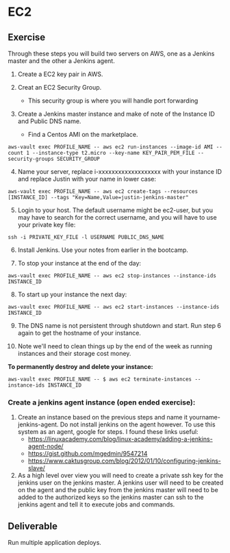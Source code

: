 # EC2

## Exercise

Through these steps you will build two servers on AWS, one as a Jenkins master and the other a Jenkins agent.

1. Create a EC2 key pair in AWS.

2. Creat an EC2 Security Group.

   - This security group is where you will handle port forwarding

3. Create a Jenkins master instance and make of note of the Instance ID and Public DNS name.

   - Find a Centos AMI on the marketplace.

```
aws-vault exec PROFILE_NAME -- aws ec2 run-instances --image-id AMI --count 1 --instance-type t2.micro --key-name KEY_PAIR_PEM_FILE --security-groups SECURITY_GROUP
```

4. Name your server, replace i-xxxxxxxxxxxxxxxxxxx with your instance ID and replace Justin with your name in lower case:

```
aws-vault exec PROFILE_NAME -- aws ec2 create-tags --resources [INSTANCE_ID] --tags "Key=Name,Value=justin-jenkins-master"
```

5. Login to your host. The default username might be ec2-user, but you may have to search for the correct username, and you will have to use your private key file:

```
ssh -i PRIVATE_KEY_FILE -l USERNAME PUBLIC_DNS_NAME
```

6. Install Jenkins. Use your notes from earlier in the bootcamp.

7. To stop your instance at the end of the day:

```
aws-vault exec PROFILE_NAME -- aws ec2 stop-instances --instance-ids INSTANCE_ID
```

8. To start up your instance the next day:

```
aws-vault exec PROFILE_NAME -- aws ec2 start-instances --instance-ids INSTANCE_ID
```

9. The DNS name is not persistent through shutdown and start. Run step 6 again to get the hostname of your instance.

10. Note we'll need to clean things up by the end of the week as running instances and their storage cost money.

**To permanently destroy and delete your instance:**

```
aws-vault exec PROFILE_NAME -- $ aws ec2 terminate-instances --instance-ids INSTANCE_ID
```
### Create a jenkins agent instance (open ended exercise):

1. Create an instance based on the previous steps and name it yourname-jenkins-agent. Do not install jenkins on the agent however. To use this system as an agent, google for steps. I found these links useful:
   - https://linuxacademy.com/blog/linux-academy/adding-a-jenkins-agent-node/
   - https://gist.github.com/mgedmin/9547214
   - https://www.caktusgroup.com/blog/2012/01/10/configuring-jenkins-slave/
2. As a high level over view you will need to create a private ssh key for the jenkins user on the jenkins master. A jenkins user will need to be created on the agent and the public key from the jenkins master will need to be added to the authorized keys so the jenkins master can ssh to the jenkins agent and tell it to execute jobs and commands.


## Deliverable

Run multiple application deploys.
